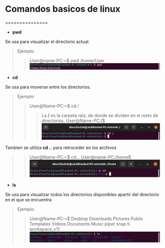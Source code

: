 # Comandos basicos de linux
===============

- **pwd**

Se usa para visualizar el directorio actual.
> Ejemplo:
>> User@name-PC:~$ pwd
>> /home/User
>> ![pwd](/Images/pwd_ejemplo.png)

- **cd**

Se usa para moverse entre los directorios.
> Ejemplo:
>> User@Name-PC:~$ cd / 
>>> La **/** es la carpeta raiz, de donde se dividen en el resto de directorios.
>> User@Name-PC:/$
>> ![cd](/Images/cd_ejemplo.png)

Tambien se utiliza **cd ..** para retroceder en los archivos
>> User@Name-PC:~$ cd ..
>> User@name-PC:/home$
>> ![cdBack](/Images/cdBack_ejemplo.png)

- **ls**

Se usa para visualizar todos los directorios disponibles apartir del directorio en el que se encuentra
> Ejemplo:
>> User@Name-PC:~$
>> Desktop    Downloads  Pictures  Public  Templates  Videos Documents Music piper snap ti workspace_v11
>> ![ls](/Images/ls_ejemplo.png)